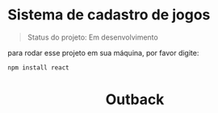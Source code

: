 <h1>Sistema de cadastro de jogos</h1>

>Status do projeto: Em desenvolvimento

para rodar esse projeto em sua máquina, por favor digite:

```
npm install react
```
<center><h1>Outback</h1></center>
